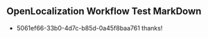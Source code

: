 ## OpenLocalization Workflow Test MarkDown
* 5061ef66-33b0-4d7c-b85d-0a45f8baa761 thanks!

<!--HONumber=Jul16_HO2-->


